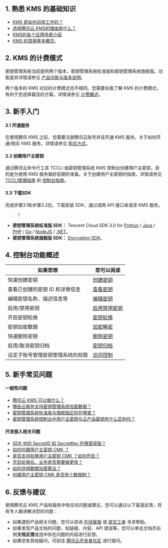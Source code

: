 
## 1. 熟悉 KMS 的基础知识

- [KMS 是如何运转工作的？](https://cloud.tencent.com/document/product/573/8780)
- [选择腾讯云 KMS的理由是什么？](https://cloud.tencent.com/document/product/573/8873)
- [KMS的各个应用场景介绍](https://cloud.tencent.com/document/product/573/8782)
- [KMS 的常用基本概念](https://cloud.tencent.com/document/product/573/50351)。

## 2. KMS 的计费模式

密钥管理系统当前提供两个版本，密钥管理系统标准版和密钥管理系统旗舰版。功能差异详情请参见 [产品功能与版本说明](https://cloud.tencent.com/document/product/573/34372)。

两个版本的 KMS 对应的计费模式也不相同。您需要全面了解 KMS 的计费模式，有利于您选择最佳的方案。详情请参见 [计费概述](https://cloud.tencent.com/document/product/573/34388)。

## 3. 新手入门

#### 3.1 开通服务
在使用腾讯 KMS 之前，您需要注册腾讯云账号并且开通 KMS 服务。关于如何开通/购买 KMS 服务，详情请参见 [购买方式](https://cloud.tencent.com/document/product/573/18809)。

#### 3.2 创建用户主密钥
通过腾讯云命令行工具 TCCLI 或密钥管理系统 KMS 控制台创建用户主密钥，目的是为使用 KMS 服务做好前期的准备。关于创建用户主密钥的指南，详情请参见 [TCCLI管理指南](https://cloud.tencent.com/document/product/573/38383) 和 [控制台指南](https://cloud.tencent.com/document/product/573/8875)。

#### 3.3 下载SDK
完成步骤3.1和步骤3.2后，下载安装 SDK，通过调用 API 接口来请求 KMS 服务。

>?
- **密钥管理系统标准版 SDK：**  Tencent Cloud SDK 3.0 for [Python](https://github.com/TencentCloud/tencentcloud-sdk-python) / [Java](https://github.com/TencentCloud/tencentcloud-sdk-java) / [PHP](https://github.com/TencentCloud/tencentcloud-sdk-php) / [Go](https://github.com/TencentCloud/tencentcloud-sdk-go) / [NodeJS](https://github.com/TencentCloud/tencentcloud-sdk-nodejs) / [.NET](https://github.com/TencentCloud/tencentcloud-sdk-dotnet)。
- **密钥管理系统旗舰版 SDK：** [Encryption SDK](https://console.cloud.tencent.com/kms2/sdk)。
>

## 4. 控制台功能概述
| 如果您想                           | 您可以阅读                                                   |
| ---------------------------------- | ------------------------------------------------------------ |
| 快速创建密钥             | [创建密钥](https://cloud.tencent.com/document/product/573/8875) |
| 查看已创建的密钥 ID 和详情信息   | [查看密钥](https://cloud.tencent.com/document/product/573/38386) |
| 编辑密钥名称、描述信息等 | [编辑密钥](https://cloud.tencent.com/document/product/573/38397) |
| 启用/禁用密钥            | [启用禁用密钥](https://cloud.tencent.com/document/product/573/38398) |
| 开启密钥轮换             | [密钥轮换](https://cloud.tencent.com/document/product/573/38399) |
| 密钥加密数据             | [加密解密](https://cloud.tencent.com/document/product/573/8877) |
| 快速删除密钥             | [删除密钥](https://cloud.tencent.com/document/product/573/38404) |
| 启用/取消密钥归档         | [密钥归档](https://cloud.tencent.com/document/product/573/47826) |
| 设定子账号管理密钥管理系统的权限   | [访问控制](https://cloud.tencent.com/document/product/573/10129) |


## 5. 新手常见问题

#### 一般性问题
- [腾讯云 KMS 可以做什么？](https://cloud.tencent.com/document/product/573/50855#.E8.85.BE.E8.AE.AF.E4.BA.91-kms-.E5.8F.AF.E4.BB.A5.E5.81.9A.E4.BB.80.E4.B9.88.EF.BC.9F)
- [哪些云服务支持密钥管理系统加密数据？](https://cloud.tencent.com/document/product/573/50855#.E5.93.AA.E4.BA.9B.E4.BA.91.E6.9C.8D.E5.8A.A1.E6.94.AF.E6.8C.81.E5.AF.86.E9.92.A5.E7.AE.A1.E7.90.86.E7.B3.BB.E7.BB.9F.E5.8A.A0.E5.AF.86.E6.95.B0.E6.8D.AE.EF.BC.9F)
- [密钥管理系统标准版与旗舰版区别在哪里？](https://cloud.tencent.com/document/product/573/50855#.E5.AF.86.E9.92.A5.E7.AE.A1.E7.90.86.E7.B3.BB.E7.BB.9F.E6.A0.87.E5.87.86.E7.89.88.E4.B8.8E.E6.97.97.E8.88.B0.E7.89.88.E5.8C.BA.E5.88.AB.E5.9C.A8.E5.93.AA.E9.87.8C.EF.BC.9F)
- [密钥管理系统控制台中用户主密钥与云产品密钥有什么区别吗？](https://cloud.tencent.com/document/product/573/50855#.E5.AF.86.E9.92.A5.E7.AE.A1.E7.90.86.E7.B3.BB.E7.BB.9F.E6.8E.A7.E5.88.B6.E5.8F.B0.E4.B8.AD.E7.94.A8.E6.88.B7.E4.B8.BB.E5.AF.86.E9.92.A5.E4.B8.8E.E4.BA.91.E4.BA.A7.E5.93.81.E5.AF.86.E9.92.A5.E6.9C.89.E4.BB.80.E4.B9.88.E5.8C.BA.E5.88.AB.E5.90.97.EF.BC.9F)

#### 开发接入相关问题

- [SDK 中的 SecretID 和 SecretKey 在哪里获取？](https://cloud.tencent.com/document/product/573/50856#sdk-.E4.B8.AD.E7.9A.84-secretid-.E5.92.8C-secretkey-.E5.9C.A8.E5.93.AA.E9.87.8C.E8.8E.B7.E5.8F.96.EF.BC.9F)
- [如何创建用户主密钥 CMK ？](https://cloud.tencent.com/document/product/573/50856#.E5.A6.82.E4.BD.95.E5.88.9B.E5.BB.BA.E7.94.A8.E6.88.B7.E4.B8.BB.E5.AF.86.E9.92.A5-cmk-.EF.BC.9F)
- [是否支持轮换用户主密钥 CMK ？如何开启？](https://cloud.tencent.com/document/product/573/50856#.E6.98.AF.E5.90.A6.E6.94.AF.E6.8C.81.E8.BD.AE.E6.8D.A2.E7.94.A8.E6.88.B7.E4.B8.BB.E5.AF.86.E9.92.A5-cmk-.EF.BC.9F.E5.A6.82.E4.BD.95.E5.BC.80.E5.90.AF.EF.BC.9F)
- [开启轮换后，业务是否需要做更改？](https://cloud.tencent.com/document/product/573/50856#.E5.BC.80.E5.90.AF.E8.BD.AE.E6.8D.A2.E5.90.8E.EF.BC.8C.E4.B8.9A.E5.8A.A1.E6.98.AF.E5.90.A6.E9.9C.80.E8.A6.81.E5.81.9A.E6.9B.B4.E6.94.B9.EF.BC.9F)
- [ 如何选择数据加密算法？](https://cloud.tencent.com/document/product/573/50856#.E5.A6.82.E4.BD.95.E9.80.89.E6.8B.A9.E6.95.B0.E6.8D.AE.E5.8A.A0.E5.AF.86.E7.AE.97.E6.B3.95.EF.BC.9F)
- [ 创建用户主密钥 CMK 是否有个数限制？](https://cloud.tencent.com/document/product/573/50856#.E5.88.9B.E5.BB.BA.E7.94.A8.E6.88.B7.E4.B8.BB.E5.AF.86.E9.92.A5-cmk-.E6.98.AF.E5.90.A6.E6.9C.89.E4.B8.AA.E6.95.B0.E9.99.90.E5.88.B6.EF.BC.9F)

## 6. 反馈与建议
使用腾讯云 KMS 产品和服务中有任何问题或建议，您可以通过以下渠道反馈，将有专人跟进解决您的问题：
- 如果遇到产品相关问题，您可以咨询 [在线客服](https://cloud.tencent.com/act/event/Online_service?from=doc_573) 或 [提交工单](https://cloud.tencent.com/login?s_url=https%3A%2F%2Fconsole.cloud.tencent.com%2Fworkorder%2Fcategory) 寻求帮助。
- 如果发现产品文档的问题，如链接、内容、API 错误等，您可以单击文档页右侧**文档反馈**或选中存在问题的内容进行反馈。
- 如果您有其他疑问，可前往 [腾讯云开发者社区](https://cloud.tencent.com/developer) 进行提问。
